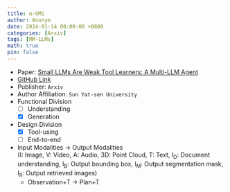 ```yaml
---
title: α-UMi
author: Anonym
date: 2024-01-14 00:00:00 +0800
categories: [Arxiv]
tags: [MM-LLMs]
math: true
pin: false
---
```


- Paper: [Small LLMs Are Weak Tool Learners: A Multi-LLM Agent](https://arxiv.org/abs/2401.07324)
- [GitHub Link](https://github.com/X-PLUG/Multi-LLM-Agent)
- Publisher: `Arxiv`
- Author Affiliation: `Sun Yat-sen University`
- Functional Division
  + [ ] Understanding
  + [x] Generation
- Design Division
  + [x] Tool-using
  + [ ] End-to-end
- Input Modalities $\rightarrow$ Output Modalities <br />(I: Image, V: Video, A: Audio, 3D: Point Cloud, T: Text, I<sub>D</sub>: Document understanding, I<sub>B</sub>: Output bounding box, I<sub>M</sub>: Output segmentation mask, I<sub>R</sub>: Output retrieved images)
  + Observation+T $\rightarrow$ Plan+T
